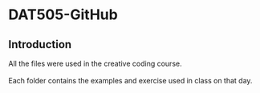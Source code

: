 DAT505-GitHub
===
Introduction
---
All the files were used in the creative coding course.<br>  
Each folder contains the examples and exercise used in class on that day.
